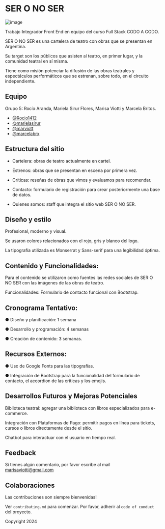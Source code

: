 # SER O NO SER

![image](https://github.com/MarViott/TP2024/assets/114115465/0a53bdb2-d5ee-4fd5-b198-64a0952daebe)

Trabajo Integrador Front End en equipo del curso Full Stack CODO A CODO.

SER O NO SER es una cartelera de teatro con obras que se presentan en Argentina.

Su target son los públicos que asisten al teatro, en primer lugar, y la comunidad teatral en sí misma.

Tiene como misión potenciar la difusión de las obras teatrales y espectáculos performáticos que se estrenan, sobre todo, en el circuito independiente. 

## Equipo

Grupo 5: Rocío Aranda, Mariela Sirur Flores, Marisa Viotti y Marcela Britos.

- [@Rocio1412](https://github.com/Rocio1412)
- [@marielasirur](https://github.com/marielasirur)
- [@marviott](https://github.com/MarViott)
- [@marcelabrx](https://github.com/marcelabrx)

## Estructura del sitio

- Cartelera: obras de teatro actualmente en cartel.

- Estrenos: obras que se presentan en escena por primera vez.

- Críticas: reseñas de obras que vimos y evaluamos para recomendar.

- Contacto: formulario de registración para crear posteriormente una base de datos.

- Quienes somos: staff que integra el sitio web SER O NO SER.
## Diseño y estilo

Profesional, moderno y visual.

Se usaron colores relacionados con el rojo, gris y blanco del logo. 

La tipografía utilizada es Monserrat y Sans-serif para una legibilidad óptima.

## Contenido y Funcionalidades:

Para el contenido se utilizaron como fuentes las redes sociales de SER O NO SER con las imágenes  de las obras de teatro.

Funcionalidades: Formulario de contacto funcional con Bootstrap.

## Cronograma Tentativo:

● Diseño y planificación: 1 semana

● Desarrollo y programación: 4 semanas

● Creación de contenido: 3 semanas.

## Recursos Externos:

● Uso de Google Fonts para las tipografías.

● Integración de Bootstrap para la funcionalidad del formulario de contacto, el accordion de las críticas y los emojis.

## Desarrollos Futuros y Mejoras Potenciales 

Biblioteca teatral: agregar una biblioteca con libros especializados para e-commerce.

Integración con Plataformas de Pago: permitir pagos en línea para tickets, cursos o libros directamente desde el sitio.

Chatbot para interactuar con el usuario en tiempo real.


## Feedback

Si tienes algún comentario, por favor escribe al mail marisaviotti@gmail.com


## Colaboraciones

Las contribuciones son siempre bienvenidas!

Ver `contributing.md` para comenzar.
Por favor, adherir al `code of conduct` del proyecto.

Copyright 2024
